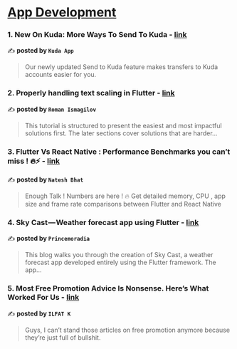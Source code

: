 
<h1><a href=https://medium.com/tag/mobile-app-development/recommended target="_blank" rel="noopener noreferrer">App Development</a></h1>
<h3>1. New On Kuda: More Ways To Send To Kuda - <a href="https://medium.com/@joinkuda/new-on-kuda-more-ways-to-send-to-kuda-3972cf47b123" target="_blank" rel="noopener noreferrer">link</a></h3>

✍️ **posted by `Kuda App`**

<blockquote>Our newly updated Send to Kuda feature makes transfers to Kuda accounts easier for you.</blockquote>

<h3>2. Properly handling text scaling in Flutter - <a href="https://medium.com/@pomis172/properly-handling-text-scaling-in-flutter-313fe717816c" target="_blank" rel="noopener noreferrer">link</a></h3>

✍️ **posted by `Roman Ismagilov`**

<blockquote>This tutorial is structured to present the easiest and most impactful solutions first. The later sections cover solutions that are harder…</blockquote>

<h3>3. Flutter Vs React Native : Performance Benchmarks you can’t miss ! 🔥⚡️ - <a href="https://medium.com/@nateshmbhat/flutter-vs-react-native-performance-benchmarks-you-cant-miss-️-2e31905df9b4" target="_blank" rel="noopener noreferrer">link</a></h3>

✍️ **posted by `Natesh Bhat`**

<blockquote>Enough Talk ! Numbers are here ! 🔥 Get detailed memory, CPU , app size and frame rate comparisons between Flutter and React Native</blockquote>

<h3>4. Sky Cast — Weather forecast app using Flutter - <a href="https://medium.com/@princemoradia3008/sky-cast-weather-forecast-app-using-flutter-6389e99e8102" target="_blank" rel="noopener noreferrer">link</a></h3>

✍️ **posted by `Princemoradia`**

<blockquote>This blog walks you through the creation of Sky Cast, a weather forecast app developed entirely using the Flutter framework. The app…</blockquote>

<h3>5. Most Free Promotion Advice Is Nonsense. Here’s What Worked For Us - <a href="https://medium.com/better-marketing/most-free-promotion-advice-is-nonsense-heres-what-worked-for-us-456ddc928a7c" target="_blank" rel="noopener noreferrer">link</a></h3>

✍️ **posted by `ILFAT K`**

<blockquote>Guys, I can’t stand those articles on free promotion anymore because they’re just full of bullshit.</blockquote>

